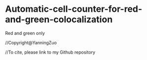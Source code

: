 # Automatic-cell-counter-for-red-and-green-colocalization
Red and green only

//Copyright@YanningZuo

//To cite, please link to my Github repository
